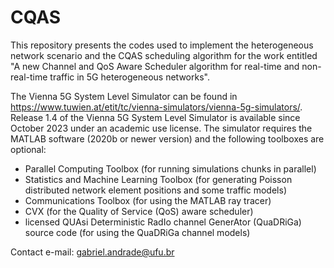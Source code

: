 # CQAS

This repository presents the codes used to implement the heterogeneous network scenario and the CQAS scheduling algorithm for the work entitled "A new Channel and QoS Aware Scheduler algorithm for real-time and non-real-time traffic in 5G heterogeneous networks".

The Vienna 5G System Level Simulator can be found in https://www.tuwien.at/etit/tc/vienna-simulators/vienna-5g-simulators/.
Release 1.4 of the Vienna 5G System Level Simulator is available since October 2023 under an academic use license. The simulator requires the MATLAB software (2020b or newer version) and the following toolboxes are optional:
- Parallel Computing Toolbox (for running simulations chunks in parallel)
- Statistics and Machine Learning Toolbox (for generating Poisson distributed network element positions and some traffic models)
- Communications Toolbox (for using the MATLAB ray tracer)
- CVX (for the Quality of Service (QoS) aware scheduler)
- licensed QUAsi Deterministic RadIo channel GenerAtor (QuaDRiGa) source code (for using the QuaDRiGa channel models)

Contact e-mail: gabriel.andrade@ufu.br

